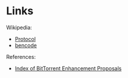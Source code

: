 # Links #

Wikipedia:
  * [Protocol](http://en.wikipedia.org/wiki/BitTorrent_(protocol))
  * [bencode](http://en.wikipedia.org/wiki/Bencode)

References:
  * [Index of BitTorrent Enhancement Proposals](http://www.bittorrent.org/beps/bep_0000.html)